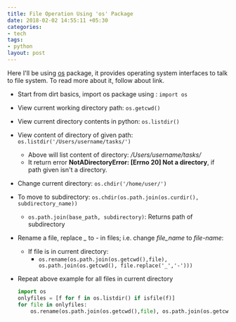 ```yaml
---
title: File Operation Using 'os' Package
date: 2018-02-02 14:55:11 +05:30
categories:
- tech
tags:
- python
layout: post
---
```


Here I'll be using [os](https://docs.python.org/3/library/os.html) package, it provides operating system interfaces to talk to file system. To read more about it, follow about link.

* Start from dirt basics, import os package using : `import os`

* View current working directory path: `os.getcwd()`

* View current directory contents in python: `os.listdir()`

* View content of directory of given path: `os.listdir('/Users/username/tasks/')`
    * Above will list content of directory: */Users/username/tasks/*
    * It return error **NotADirectoryError: [Errno 20] Not a directory**, if path given isn't a directory.

* Change current directory: `os.chdir('/home/user/')`

* To move to subdirectory: `os.chdir(os.path.join(os.curdir(), subdirectory_name))`
    * `os.path.join(base_path, subdirectory)`: Returns path of subdirectory 

* Rename a file, replace *_* to *-* in files; i.e. change *file_name* to *file-name*:
    * If file is in current directory: 
        * `os.rename(os.path.join(os.getcwd(),file), os.path.join(os.getcwd(), file.replace('_','-')))`


* Repeat above example for all files in current directory
    ```python
    import os
    onlyfiles = [f for f in os.listdir() if isfile(f)]
    for file in onlyfiles:
        os.rename(os.path.join(os.getcwd(),file), os.path.join(os.getcwd(), file.replace('_','-')))
    ```



